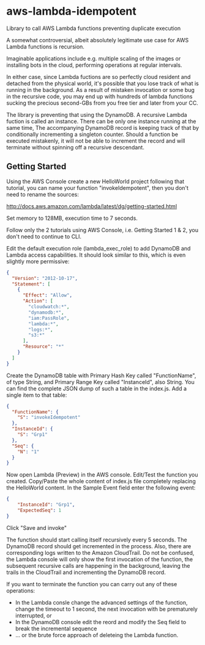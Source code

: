 aws-lambda-idempotent
=====================

Library to call AWS Lambda functions preventing duplicate execution

A somewhat controversial, albeit absolutely legitimate use case for AWS Lambda functions is recursion.

Imaginable applications include e.g. multiple scaling of the images or installing bots in the cloud, performing operations at regular intervals.

In either case, since Lambda fuctions are so perfectly cloud resident and detached from the physical world, it's possible that you lose track of what is running in the background. As a result of mistaken invocation or some bug in the recursive code, you may end up with hundreds of lambda functions sucking the precious second-GBs from you free tier and later from your CC.

The library is preventing that using the DynamoDB. A recursive Lambda fuction is called an instance. There can be only one instance running at the same time, The accompanying DynamoDB record is keeping track of that by conditionally incrementing a singleton counter. Should a function be executed mistakenly, it will not be able to increment the record and will terminate without spinning off a recursive descendant.

Getting Started
---------------

Using the AWS Console create a new HelloWorld project following that tutorial, you can name your function "invokeIdempotent", then you don't need to rename the sources:

http://docs.aws.amazon.com/lambda/latest/dg/getting-started.html

Set memory to 128MB, execution time to 7 seconds.

Follow only the 2 tutorials using AWS Console, i.e. Getting Started 1 & 2, you don't need to continue to CLI.

Edit the default execution role (lambda_exec_role) to add DynamoDB and Lambda access capabilities. It should look similar to this, which is even slightly more permissive:

```json
{
  "Version": "2012-10-17",
  "Statement": [
    {
      "Effect": "Allow",
      "Action": [
        "cloudwatch:*",
        "dynamodb:*",
        "iam:PassRole",
        "lambda:*",
        "logs:*",
        "s3:*"
      ],
      "Resource": "*"
    }
  ]
}
```

Create the DynamoDB table with Primary Hash Key called "FunctionName", of type String, and Primary Range Key called "InstanceId", also String. You can find the complete JSON dump of such a table in the index.js. Add a single item to that table:

```json
{
  "FunctionName": {
    "S": "invokeIdempotent"
  },
  "InstanceId": {
    "S": "Grp1"
  },
  "Seq": {
    "N": "1"
  }
}
```

Now open Lambda (Preview) in the AWS console. Edit/Test the function you created. Copy/Paste the whole content of index.js file completely replacing the HelloWorld content. In the Sample Event field enter the following event:

```json
{
    "InstanceId": "Grp1",
    "ExpectedSeq": 1
}
```
Click "Save and invoke"

The function should start calling itself recursively every 5 seconds. The DynamoDB record should get incremented in the process. Also, there are corresponding logs written to the Amazon CloudTrail. Do not be confused, the Lambda console will only show the first invocation of the function, the subsequent recursive calls are happening in the background, leaving the trails in the CloudTrail and incrementing the DynamoDB record.

If you want to terminate the function you can carry out any of these operations:

<ul>
  <li>In the Lambda consle change the advanced settings of the function, change the timeout to 1 second, the next invocation with be prematurely interrupted, or</li>
  <li>In the DynamoDB console edit the reord and modify the Seq field to break the incremental sequence</li>
  <li>... or the brute force approach of deleteing the Lambda function.</li>
</ul>
